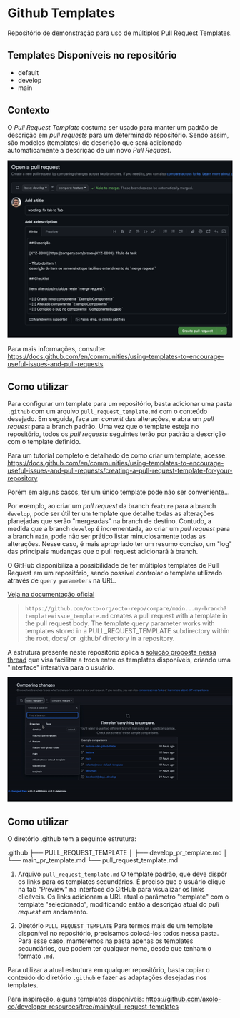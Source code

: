 # Github Templates

Repositório de demonstração para uso de múltiplos Pull Request Templates.

## Templates Disponíveis no repositório

- default
- develop
- main

## Contexto

O _Pull Request Template_ costuma ser usado para manter um padrão de descrição em _pull requests_ para um determinado repositório. Sendo assim, são modelos (templates) de descrição que será adicionado automaticamente a descrição de um novo _Pull Request_.

![Criando um Pull Request com template](./docs/assets/example.png?version%253D1706583599346)

Para mais informações, consulte: https://docs.github.com/en/communities/using-templates-to-encourage-useful-issues-and-pull-requests

## Como utilizar
Para configurar um template para um repositório, basta adicionar uma pasta `.github` com um arquivo `pull_request_template.md` com o conteúdo desejado. Em seguida, faça um _commit_ das alterações, e abra um _pull request_ para a branch padrão. Uma vez que o template esteja no repositório, todos os _pull requests_ seguintes terão por padrão a descrição com o template definido.

Para um tutorial completo e detalhado de como criar um template, acesse: https://docs.github.com/en/communities/using-templates-to-encourage-useful-issues-and-pull-requests/creating-a-pull-request-template-for-your-repository

Porém em alguns casos, ter um único template pode não ser conveniente...

Por exemplo, ao criar um _pull request_ da branch `feature` para a branch `develop`, pode ser útil ter um template que detalhe todas as alterações planejadas que serão "mergeadas" na branch de destino. Contudo, a medida que a branch `develop` é incrementada, ao criar um _pull request_ para a branch `main`, pode não ser prático listar minuciosamente todas as alterações. Nesse caso, é mais apropriado ter um resumo conciso, um "log" das principais mudanças que o pull request adicionará à branch.

O GitHub disponibiliza a possibilidade de ter múltiplos templates de Pull Request em um repositório, sendo possível controlar o template utilizado através de `query parameters` na URL.

[Veja na documentação oficial](https://docs.github.com/en/pull-requests/collaborating-with-pull-requests/proposing-changes-to-your-work-with-pull-requests/using-query-parameters-to-create-a-pull-request)

> `https://github.com/octo-org/octo-repo/compare/main...my-branch?template=issue_template.md` creates a pull request with a template in the pull request body. The template query parameter works with templates stored in a PULL_REQUEST_TEMPLATE subdirectory within the root, docs/ or .github/ directory in a repository.

A estrutura presente neste repositório aplica a [solução proposta nessa thread](https://stackoverflow.com/a/75030350) que visa facilitar a troca entre os templates disponíveis, criando uma "interface" interativa para o usuário.

![Demo](docs/assets/demo.gif)

## Como utilizar
O diretório .github tem a seguinte estrutura:

.github
├── PULL_REQUEST_TEMPLATE
│   ├── develop_pr_template.md
│   └── main_pr_template.md
└── pull_request_template.md 

1. Arquivo `pull_request_template.md`
  O template padrão, que deve dispôr os links para os templates secundários. É preciso que o usuário clique na tab "Preview" na interface do GitHub para visualizar os links clicáveis. Os links adicionam a URL atual o parâmetro "template" com o template "selecionado", modificando então a descrição atual do _pull request_ em andamento.

2. Diretório `PULL_REQUEST_TEMPLATE`
  Para termos mais de um template disponível no repositório, precisamos colocá-los todos nessa pasta. Para esse caso, manteremos na pasta apenas os templates secundários, que podem ter qualquer nome, desde que tenham o formato `.md`.

Para utilizar a atual estrutura em qualquer repositório, basta copiar o conteúdo do diretório `.github` e fazer as adaptações desejadas nos templates.

Para inspiração, alguns templates disponíveis: https://github.com/axolo-co/developer-resources/tree/main/pull-request-templates